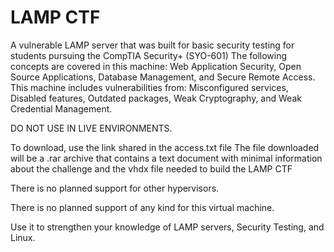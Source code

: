 # LAMP CTF
A vulnerable LAMP server that was built for basic security testing for students pursuing the CompTIA Security+ (SYO-601)
The following concepts are covered in this machine: Web Application Security, Open Source Applications, Database Management, and Secure Remote Access. This machine includes vulnerabilities from: Misconfigured services, Disabled features, Outdated packages, Weak Cryptography, and Weak Credential Management.

DO NOT USE IN LIVE ENVIRONMENTS.

To download, use the link shared in the access.txt file
The file downloaded will be a .rar archive that contains a text document with minimal information about the challenge and the vhdx file needed to build the LAMP CTF

There is no planned support for other hypervisors.

There is no planned support of any kind for this virtual machine.

Use it to strengthen your knowledge of LAMP servers, Security Testing, and Linux.
